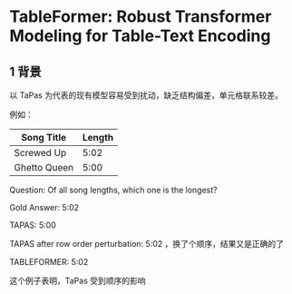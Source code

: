 # TableFormer: Robust Transformer Modeling for Table-Text Encoding

## 1 背景

以 TaPas 为代表的现有模型容易受到扰动，缺乏结构偏差，单元格联系较差。

例如：

| Song Title   | Length |
| ------------ | ------ |
| Screwed Up   | 5:02   |
| Ghetto Queen | 5:00   |

Question: Of all song lengths, which one is the longest? 

Gold Answer: 5:02 

TAPAS: 5:00 

TAPAS after row order perturbation: 5:02 ，换了个顺序，结果又是正确的了

TABLEFORMER: 5:02

这个例子表明，TaPas 受到顺序的影响


